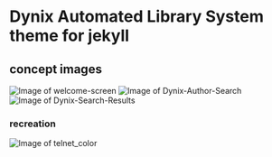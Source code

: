 # Dynix Automated Library System theme for jekyll

## concept images
![Image of welcome-screen](https://github.com/tomasparks/Dynix-theme-jekyll/images/welcome-screen.jpg)
![Image of Dynix-Author-Search](https://github.com/tomasparks/Dynix-theme-jekyll/images/Dynix-Author-Search.jpg)
![Image of Dynix-Search-Results](https://github.com/tomasparks/Dynix-theme-jekyll/images/Dynix-Search-Results.jpg)
### recreation
![Image of telnet_color](https://github.com/tomasparks/Dynix-theme-jekyll/images/images/telnet_color.png)
